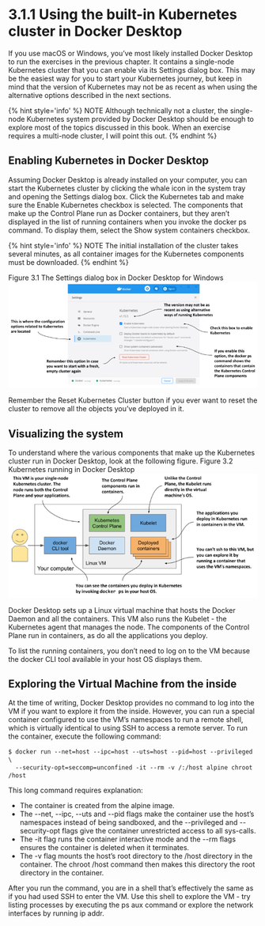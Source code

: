 # 3.1.1   Using the built-in Kubernetes cluster in Docker Desktop
If you use macOS or Windows, you’ve most likely installed Docker Desktop to run the exercises in the previous chapter. It contains a single-node Kubernetes cluster that you can enable via its Settings dialog box. This may be the easiest way for you to start your Kubernetes journey, but keep in mind that the version of Kubernetes may not be as recent as when using the alternative options described in the next sections.

{% hint style='info' %}
NOTE
  Although technically not a cluster, the single-node Kubernetes system provided by Docker Desktop should be enough to explore most of the topics discussed in this book. When an exercise requires a multi-node cluster, I will point this out.
{% endhint %}


## Enabling Kubernetes in Docker Desktop
Assuming Docker Desktop is already installed on your computer, you can start the Kubernetes cluster by clicking the whale icon in the system tray and opening the Settings dialog box. Click the Kubernetes tab and make sure the Enable Kubernetes checkbox is selected. The components that make up the Control Plane run as Docker containers, but they aren’t displayed in the list of running containers when you invoke the docker ps command. To display them, select the Show system containers checkbox.

{% hint style='info' %}
NOTE
  The initial installation of the cluster takes several minutes, as all container images for the Kubernetes components must be downloaded.
{% endhint %}


Figure 3.1 The Settings dialog box in Docker Desktop for Windows
![Figure 3.1 The Settings dialog box in Docker Desktop for Windows](../images/3.1.png)

Remember the Reset Kubernetes Cluster button if you ever want to reset the cluster to remove all the objects you’ve deployed in it.

## Visualizing the system
To understand where the various components that make up the Kubernetes cluster run in Docker Desktop, look at the following figure.
Figure 3.2 Kubernetes running in Docker Desktop
![Figure 3.2 Kubernetes running in Docker Desktop](../images/3.2.png)

Docker Desktop sets up a Linux virtual machine that hosts the Docker Daemon and all the containers. This VM also runs the Kubelet - the Kubernetes agent that manages the node. The components of the Control Plane run in containers, as do all the applications you deploy.

To list the running containers, you don’t need to log on to the VM because the docker CLI tool available in your host OS displays them.

## Exploring the Virtual Machine from the inside
At the time of writing, Docker Desktop provides no command to log into the VM if you want to explore it from the inside. However, you can run a special container configured to use the VM’s namespaces to run a remote shell, which is virtually identical to using SSH to access a remote server. To run the container, execute the following command:

```
$ docker run --net=host --ipc=host --uts=host --pid=host --privileged \
  --security-opt=seccomp=unconfined -it --rm -v /:/host alpine chroot /host
```

This long command requires explanation:

* The container is created from the alpine image.
* The --net, --ipc, --uts and --pid flags make the container use the host’s namespaces instead of being sandboxed, and the --privileged and --security-opt flags give the container unrestricted access to all sys-calls.
* The -it flag runs the container interactive mode and the --rm flags ensures the container is deleted when it terminates.
* The -v flag mounts the host’s root directory to the /host directory in the container. The chroot /host command then makes this directory the root directory in the container.

After you run the command, you are in a shell that’s effectively the same as if you had used SSH to enter the VM. Use this shell to explore the VM - try listing processes by executing the ps aux command or explore the network interfaces by running ip addr.